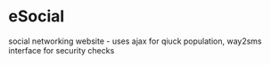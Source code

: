 # eSocial
social networking website - uses ajax for qiuck population, way2sms interface for security checks
